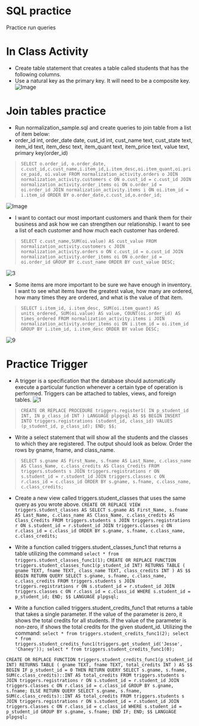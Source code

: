 # SQL practice
Practice run queries
# In Class Activity
* Create table statement that creates a table called students that has the following columns.
* Use a natural key as the primary key. It will need to be a composite key.
![Image](https://github.com/user-attachments/assets/015eef57-921e-45b4-9101-b8034a7b41ac)

# Join tables practice
* Run normalization_sample.sql and create queries to join table from a list of item below:
* order_id int, order_date date, cust_id int, cust_name text, cust_state text, item_id text, item_desc text, item_quant text, item_price text, value text, primary key(order_id)
> `SELECT o.order_id, o.order_date, c.cust_id,c.cust_name,i.item_id,i.item_desc,oi.item_quant,oi.price_paid, oi.value FROM normalization_activity.orders o JOIN normalization_activity.customers c ON o.cust_id = c.cust_id JOIN normalization_activity.order_items oi ON o.order_id = oi.order_id JOIN normalization_activity.items i ON oi.item_id = i.item_id ORDER BY o.order_date,c.cust_id,o.order_id;`

![Image](https://github.com/user-attachments/assets/6dea619c-2b45-4e52-8d34-2dba1ea5e466)

* I want to contact our most important customers and thank them for their business and ask how we can strengthen our relationship. I want to see a list of each customer and how much each customer has ordered.
> `SELECT c.cust_name,SUM(oi.value) AS cust_value FROM normalization_activity.customers c JOIN normalization_activity.orders o ON c.cust_id = o.cust_id JOIN normalization_activity.order_items oi ON o.order_id = oi.order_id GROUP BY c.cust_name ORDER BY cust_value DESC;`

![3](https://github.com/user-attachments/assets/54397ed8-aaa5-41ff-a57a-247031ff299d)

* Some items are more important to be sure we have enough in inventory. I want to see what items have the greatest value, how many are ordered, how many times they are ordered, and what is the value of that item.
> `SELECT i.item_id, i.item_desc, SUM(oi.item_quant) AS units_ordered, SUM(oi.value) AS value, COUNT(oi.order_id) AS times_ordered FROM normalization_activity.items i JOIN normalization_activity.order_items oi ON i.item_id = oi.item_id GROUP BY i.item_id, i.item_desc ORDER BY value DESC;`

![9](https://github.com/user-attachments/assets/b909eb55-6f22-4979-9f67-1e4a74f51226)

# Practice Trigger
* A trigger is a specification that the database should
automatically execute a particular function whenever a
certain type of operation is performed.
Triggers can be attached to tables, views, and foreign
tables.
![1](https://github.com/user-attachments/assets/959ebb84-55a7-4a87-bf86-9b497d8d74f2)

> `CREATE OR REPLACE PROCEDURE triggers.register1(
    IN p_student_id INT,
    IN p_class_id INT
)
LANGUAGE plpgsql
AS $$
BEGIN
    INSERT INTO triggers.registrations (student_id, class_id)
    VALUES (p_student_id, p_class_id);
END;
$$;`

* Write a select statement that will show all the students and the classes to which they are registered. The output should look as below. Order the rows by gname, fname, and class_name.

> `SELECT
    s.gname AS First_Name,
    s.fname AS Last_Name,
    c.class_name AS Class_Name,
    c.class_credits AS Class_Credits
FROM
    triggers.students s
JOIN
    triggers.registrations r ON s.student_id = r.student_id
JOIN
    triggers.classes c ON r.class_id = c.class_id
ORDER BY
    s.gname, s.fname, c.class_name, c.class_credits;`

* Create a new view called triggers.student_classes that uses the same query as you wrote above.
`CREATE OR REPLACE VIEW triggers.student_classes AS
SELECT s.gname AS First_Name, s.fname AS Last_Name, c.class_name AS Class_Name, c.class_credits AS Class_Credits
FROM triggers.students s
JOIN triggers.registrations r ON s.student_id = r.student_id
JOIN triggers.classes c ON r.class_id = c.class_id
ORDER BY s.gname, s.fname, c.class_name, c.class_credits;`

*	Write a function called triggers.student_classes_func1 that returns a table
utilizing the command `select * from triggers.student_classes_func1(1);`
`CREATE OR REPLACE FUNCTION triggers.student_classes_func1(p_student_id INT)
RETURNS TABLE (
    gname TEXT,
    fname TEXT,
    class_name TEXT,
    class_credits INT
) AS $$
BEGIN
    RETURN QUERY
    SELECT
        s.gname,
        s.fname,
        c.class_name,
        c.class_credits
    FROM
        triggers.students s
    JOIN
        triggers.registrations r ON s.student_id = r.student_id
    JOIN
        triggers.classes c ON r.class_id = c.class_id
    WHERE
        s.student_id = p_student_id;
END;
$$ LANGUAGE plpgsql;`

* Write a function called triggers.student_credits_func1 that returns a table that takes a single parameter. If the value of the parameter is zero, it shows the total credits for all students. If the value of the parameter is non-zero, if shows the total credits for the given student_id. Utilizing the command:
`select * from triggers.student_credits_func1(2);
select * from triggers.student_credits_func1(triggers.get_student_id('Jesse', 'Chaney'));
select * from triggers.student_credits_func1(0);`

`CREATE OR REPLACE FUNCTION triggers.student_credits_func1(p_student_id INT)
RETURNS TABLE (
    gname TEXT,
    fname TEXT,
    total_credits INT
) AS $$
BEGIN
    IF p_student_id = 0 THEN
        RETURN QUERY
        SELECT
            s.gname,
            s.fname,
            SUM(c.class_credits)::INT AS total_credits
        FROM
            triggers.students s
        JOIN
            triggers.registrations r ON s.student_id = r.student_id
        JOIN
            triggers.classes c ON r.class_id = c.class_id
        GROUP BY
            s.gname, s.fname;
    ELSE
        RETURN QUERY
        SELECT
            s.gname,
            s.fname,
            SUM(c.class_credits)::INT AS total_credits
        FROM
            triggers.students s
        JOIN
            triggers.registrations r ON s.student_id = r.student_id
        JOIN
            triggers.classes c ON r.class_id = c.class_id
        WHERE
            s.student_id = p_student_id
        GROUP BY
            s.gname, s.fname;
    END IF;
END;
$$ LANGUAGE plpgsql;`
